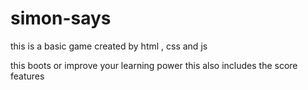 # simon-says

this is a basic game created by html , css and js 

this boots or improve your learning power 
this also includes the score features

